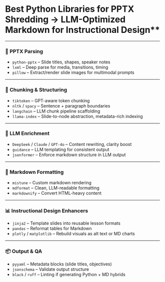 # Best Python Libraries for PPTX Shredding → LLM-Optimized Markdown for Instructional Design**

---

### 📂 **PPTX Parsing**

- `python-pptx` – Slide titles, shapes, speaker notes
- `lxml` – Deep parse for media, transitions, timing
- `pillow` – Extract/render slide images for multimodal prompts

---

### 📐 **Chunking & Structuring**

- `tiktoken` – GPT-aware token chunking
- `nltk` / `spacy` – Sentence + paragraph boundaries
- `langchain` – LLM chunk pipeline scaffolding
- `llama-index` – Slide-to-node abstraction, metadata-rich indexing

---

### 🧠 **LLM Enrichment**

- `DeepSeek` / `Claude` / `GPT-4o` – Content rewriting, clarity boost
- `guidance` – LLM templating for consistent output
- `jsonformer` – Enforce markdown structure in LLM output

---

### 📝 **Markdown Formatting**

- `mistune` – Custom markdown rendering
- `mdformat` – Clean, LLM-readable formatting
- `markdownify` – Convert HTML-heavy content

---

### 📊 **Instructional Design Enhancers**

- `jinja2` – Template slides into reusable lesson formats
- `pandas` – Reformat tables for Markdown
- `plotly` / `matplotlib` – Rebuild visuals as alt text or MD charts

---

### 📦 **Output & QA**

- `pyyaml` – Metadata blocks (slide titles, objectives)
- `jsonschema` – Validate output structure
- `black` / `ruff` – Linting if generating Python + MD hybrids

